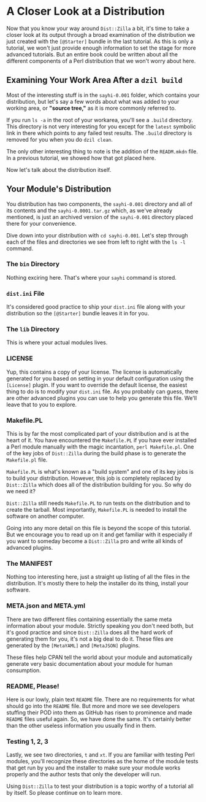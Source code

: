 # A Closer Look at a Distribution

Now that you know your way around `Dist::Zilla` a bit, it's time to take a
closer look at its output through a broad examination of the distribution we
just created with the `[@Starter]` bundle in the last tutorial. As this is only
a tutorial, we won't just provide enough information to set the stage for more
advanced tutorials.  But an entire book could be written about all the different
components of a Perl distribution that we won't worry about here.

## Examining Your Work Area After a `dzil build`

Most of the interesting stuff is in the `sayhi-0.001` folder, which contains
your distribution, but let's say a few words about what was added to your
working area, or **"source tree,"** as it is more commonly referred to.

If you run `ls -a` in the root of your workarea, you'll see a `.build`
directory. This directory is not very interesting for you except for the
`latest` symbolic link in there which points to any failed test results. The
`.build` directory is removed for you when you do `dzil clean`.

The only other interesting thing to note is the addition of the `READM.mkdn`
file. In a previous tutorial, we showed how that got placed here.

Now let's talk about the distribution itself.

## Your Module's Distribution

You distribution has two components, the `sayhi-0.001` directory and all of its
contents and the `sayhi-0.0001.tar.gz` which, as we've already mentioned, is
just an archived version of the `sayhi-0.001` directory placed there for your
convenience.

Dive down into your distribution with `cd sayhi-0.001`. Let's step through each
of the files and directories we see from left to right with the `ls -l` command.

### The `bin` Directory

Nothing exciring here. That's where your `sayhi` command is stored.

### `dist.ini` File

It's considered good practice to ship your `dist.ini` file along with your
distribution so the `[@Starter]` bundle leaves it in for you.

### The `lib` Directory

This is where your actual modules lives.

### LICENSE

Yup, this contains a copy of your license. The license is automatically
generated for you based on setting in your default configuration using the
`[License]` plugin. If you want to override the default license, the easiest
thing to do is to modify your `dist.ini` file. As you probably can guess, there
are other advanced plugins you can use to help you generate this file. We'll
leave that to you to explore.

### Makefile.PL

This is by far the most complicated part of your distribution and is at the
heart of it. You have encountered the `Makefile.PL` if you have ever installed a
Perl module manually with the magic incantation, `perl Makefile.pl`. One of the
key jobs of `Dist::Zilla` during the build phase is to generate the
`Makefile.pl` file.

`Makefile.PL` is what's known as a "build system" and one of its key jobs is to
build your distribution. However, this job is completely replaced by
`Dist::Zilla` which does all of the distribution building for you. So why do we
need it?

`Dist::Zilla` still needs `Makefile.PL` to run tests on the distribution and to
create the tarball. Most importantly, `Makefile.PL` is needed to install the
software on another computer.

Going into any more detail on this file is beyond the scope of this tutorial.
But we encourage you to read up on it and get familiar with it especially if you
want to someday become a `Dist::Zilla` pro and write all kinds of advanced
plugins.

### The MANIFEST

Nothing too interesting here, just a straight up listing of all the files in the
distribution. It's mostly there to help the installer do its thing, install your
software.

### META.json and META.yml

There are two different files containing essentially the same meta information
about your module. Strictly speaking you don't need both, but it's good practice
and since `Dist::Zilla` does all the hard work of generating them for you, it's
not a big deal to do it.  These files are generated by the `[MetaYAML]` and
`[MetaJSON]` plugins.

These files help CPAN tell the world about your module and automatically
generate very basic documentation about your module for human consumption.

### README, Please!

Here is our lowly, plain text `README` file. There are no requirements for what
should go into the `README` file. But more and more we see developers stuffing
their POD into them as GitHub has risen to prominence and made `README` files
useful again. So, we have done the same. It's certainly better than the other
useless information you usually find in them.

### Testing 1, 2, 3

Lastly, we see two directories, `t` and `xt`. If you are familiar with testing
Perl modules, you'll recognize these directories as the home of the module tests
that get run by you and the installer to make sure your module works properly
and the author tests that only the developer will run.

Using `Dist::Zilla` to test your distribution is a topic worthy of a tutorial
all by itself. So please continue on to learn more.
